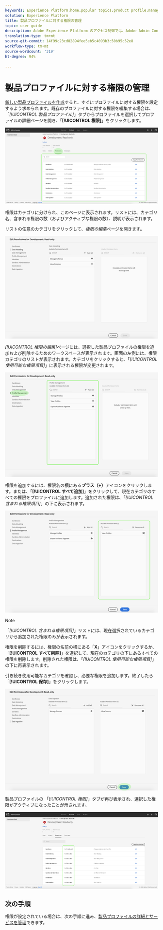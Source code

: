 ```yaml
---
keywords: Experience Platform;home;popular topics;product profile;manage permissions
solution: Experience Platform
title: 製品プロファイルに対する権限の管理
topic: user guide
description: Adobe Experience Platform のアクセス制御では、Adobe Admin Console を使用して、様々な Platform 機能のロールと権限を管理できます。このドキュメントは、Platformの製品プロファイルの権限を管理する方法のガイドとして機能します。
translation-type: tm+mt
source-git-commit: 14f99c23cd82894fee5eb5c4093b3c50b95c52e8
workflow-type: tm+mt
source-wordcount: '319'
ht-degree: 94%

---
```



# 製品プロファイルに対する権限の管理

[新しい製品プロファイルを作成](#create-a-new-product-profile)すると、すぐにプロファイルに対する権限を設定するよう求められます。既存のプロファイルに対する権限を編集する場合は、「*[!UICONTROL 製品プロファイル]*」タブからプロファイルを選択してプロファイルの詳細ページを開き、「**[!UICONTROL 権限]**」をクリックします。

![profile-permissions](../images/profile-permissions.png)

権限はカテゴリに分けられ、このページに表示されます。リストには、カテゴリ名、含まれる権限の数（およびアクティブな権限の数）、説明が表示されます。

リストの任意のカテゴリをクリックして、*権限の編集*&#x200B;ページを開きます。

![権限の編集](../images/edit-permissions.png)

*[!UICONTROL 権限の編集]*&#x200B;ページには、選択した製品プロファイルの権限を追加および削除するためのワークスペースが表示されます。画面の左側には、権限カテゴリのリストが表示されます。カテゴリをクリックすると、「*[!UICONTROL 使用可能な権限項目]*」に表示される権限が変更されます。

![権限カテゴリの変更](../images/change-permissions-category.png)

権限を追加するには、権限名の横にある&#x200B;**プラス（+）**&#x200B;アイコンをクリックします。または、「**[!UICONTROL すべて追加]**」をクリックして、現在カテゴリのすべての権限をプロファイルに追加します。追加された権限は、「*[!UICONTROL 含まれる権限項目]*」の下に表示されます。

![add-permissions](../images/add-permissions.png)

>[!NOTE]
>
>「*[!UICONTROL 含まれる権限項目]*」リストには、現在選択されているカテゴリから追加された権限のみが表示されます。

権限を削除するには、権限の名前の横にある「**X**」アイコンをクリックするか、「**[!UICONTROL すべて削除]**」を選択して、現在のカテゴリの下にあるすべての権限を削除します。削除された権限は、「*[!UICONTROL 使用可能な権限項目]*」の下に再表示されます。

引き続き使用可能なカテゴリを確認し、必要な権限を追加します。終了したら「**[!UICONTROL 保存]**」をクリックします。

![permissions-finish](../images/permissions-finish.png)

製品プロファイルの 「*[!UICONTROL 権限]*」タブが再び表示され、選択した権限がアクティブになったことが示されます。

![added-permissions](../images/added-permissions.png)

## 次の手順

権限が設定されている場合は、次の手順に進み、[製品プロファイルの詳細とサービスを管理](details-and-services.md)できます。